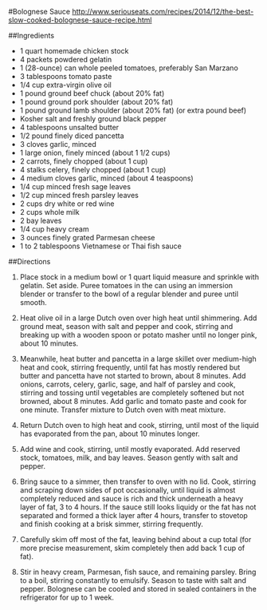 #Bolognese Sauce 
http://www.seriouseats.com/recipes/2014/12/the-best-slow-cooked-bolognese-sauce-recipe.html

##Ingredients

- 1 quart homemade chicken stock
- 4 packets powdered gelatin
- 1 (28-ounce) can whole peeled tomatoes, preferably San Marzano
- 3 tablespoons tomato paste
- 1/4 cup extra-virgin olive oil
- 1 pound ground beef chuck (about 20% fat)
- 1 pound ground pork shoulder (about 20% fat)
- 1 pound ground lamb shoulder (about 20% fat) (or extra pound beef)
- Kosher salt and freshly ground black pepper
- 4 tablespoons unsalted butter
- 1/2 pound finely diced pancetta
- 3 cloves garlic, minced
- 1 large onion, finely minced (about 1 1/2 cups)
- 2 carrots, finely chopped (about 1 cup)
- 4 stalks celery, finely chopped (about 1 cup)
- 4 medium cloves garlic, minced (about 4 teaspoons)
- 1/4 cup minced fresh sage leaves
- 1/2 cup minced fresh parsley leaves
- 2 cups dry white or red wine
- 2 cups whole milk
- 2 bay leaves
- 1/4 cup heavy cream
- 3 ounces finely grated Parmesan cheese
- 1 to 2 tablespoons Vietnamese or Thai fish sauce

##Directions

1. Place stock in a medium bowl or 1 quart liquid measure and sprinkle with gelatin. Set aside. Puree tomatoes in the can using an immersion blender or transfer to the bowl of a regular blender and puree until smooth.

2. Heat olive oil in a large Dutch oven over high heat until shimmering. Add ground meat, season with salt and pepper and cook, stirring and breaking up with a wooden spoon or potato masher until no longer pink, about 10 minutes.

3. Meanwhile, heat butter and pancetta in a large skillet over medium-high heat and cook, stirring frequently, until fat has mostly rendered but butter and pancetta have not started to brown, about 8 minutes. Add onions, carrots, celery, garlic, sage, and half of parsley and cook, stirring and tossing until vegetables are completely softened but not browned, about 8 minutes. Add garlic and tomato paste and cook for one minute. Transfer mixture to Dutch oven with meat mixture.

4. Return Dutch oven to high heat and cook, stirring, until most of the liquid has evaporated from the pan, about 10 minutes longer.

5. Add wine and cook, stirring, until mostly evaporated. Add reserved stock, tomatoes, milk, and bay leaves. Season gently with salt and pepper.

6. Bring sauce to a simmer, then transfer to oven with no lid. Cook, stirring and scraping down sides of pot occasionally, until liquid is almost completely reduced and sauce is rich and thick underneath a heavy layer of fat, 3 to 4 hours. If the sauce still looks liquidy or the fat has not separated and formed a thick layer after 4 hours, transfer to stovetop and finish cooking at a brisk simmer, stirring frequently.

7. Carefully skim off most of the fat, leaving behind about a cup total (for more precise measurement, skim completely then add back 1 cup of fat).

8. Stir in heavy cream, Parmesan, fish sauce, and remaining parsley. Bring to a boil, stirring constantly to emulsify. Season to taste with salt and pepper. Bolognese can be cooled and stored in sealed containers in the refrigerator for up to 1 week.
